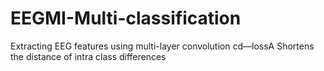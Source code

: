 # EEGMI-Multi-classification
Extracting EEG features using multi-layer convolution
cd—lossA Shortens the distance of intra class differences
